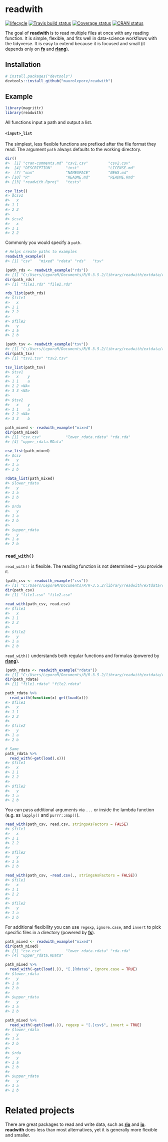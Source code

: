 
<!-- README.md is generated from README.Rmd. Please edit that file -->

# readwith

[![lifecycle](https://img.shields.io/badge/lifecycle-experimental-orange.svg)](https://www.tidyverse.org/lifecycle/#experimental)
[![Travis build
status](https://travis-ci.org/maurolepore/readwith.svg?branch=master)](https://travis-ci.org/maurolepore/readwith)
[![Coverage
status](https://coveralls.io/repos/github/maurolepore/readwith/badge.svg)](https://coveralls.io/r/maurolepore/readwith?branch=master)
[![CRAN
status](https://www.r-pkg.org/badges/version/readwith)](https://cran.r-project.org/package=readwith)

The goal of **readwith** is to read multiple files at once with any
reading function. It is simple, flexible, and fits well in data-science
workflows with the tidyverse. It is easy to extend because it is focused
and small (it depends only on [**fs**](https://fs.r-lib.org/) and
[**rlang**](https://rlang.r-lib.org/)).

## Installation

``` r
# install.packages("devtools")
devtools::install_github("maurolepore/readwith")
```

## Example

``` r
library(magrittr)
library(readwith)
```

All functions input a path and output a list.

#### `<input>_list`

The simplest, less flexible functions are prefixed after the file format
they read. The argument `path` always defaults to the working directory.

``` r
dir()
#>  [1] "cran-comments.md" "csv1.csv"         "csv2.csv"        
#>  [4] "DESCRIPTION"      "inst"             "LICENSE.md"      
#>  [7] "man"              "NAMESPACE"        "NEWS.md"         
#> [10] "R"                "README.md"        "README.Rmd"      
#> [13] "readwith.Rproj"   "tests"

csv_list()
#> $csv1
#>   x
#> 1 1
#> 2 2
#> 
#> $csv2
#>   x
#> 1 1
#> 2 2
```

Commonly you would specify a `path`.

``` r
# Helps create paths to examples
readwith_example()
#> [1] "csv"   "mixed" "rdata" "rds"   "tsv"

(path_rds <- readwith_example("rds"))
#> [1] "C:/Users/LeporeM/Documents/R/R-3.5.2/library/readwith/extdata/rds"
dir(path_rds)
#> [1] "file1.rds" "file2.rds"

rds_list(path_rds)
#> $file1
#>   x
#> 1 1
#> 2 2
#> 
#> $file2
#>   y
#> 1 a
#> 2 b

(path_tsv <- readwith_example("tsv"))
#> [1] "C:/Users/LeporeM/Documents/R/R-3.5.2/library/readwith/extdata/tsv"
dir(path_tsv)
#> [1] "tsv1.tsv" "tsv2.tsv"

tsv_list(path_tsv)
#> $tsv1
#>   x    y
#> 1 1    a
#> 2 2 <NA>
#> 3 3 <NA>
#> 
#> $tsv2
#>   x    y
#> 1 1    a
#> 2 2 <NA>
#> 3 3    b

path_mixed <- readwith_example("mixed")
dir(path_mixed)
#> [1] "csv.csv"           "lower_rdata.rdata" "rda.rda"          
#> [4] "upper_rdata.RData"

csv_list(path_mixed)
#> $csv
#>   y
#> 1 a
#> 2 b

rdata_list(path_mixed)
#> $lower_rdata
#>   y
#> 1 a
#> 2 b
#> 
#> $rda
#>   y
#> 1 a
#> 2 b
#> 
#> $upper_rdata
#>   y
#> 1 a
#> 2 b
```

### `read_with()`

`read_with()` is flexible. The reading function is not determined – you
provide it.

``` r
(path_csv <- readwith_example("csv"))
#> [1] "C:/Users/LeporeM/Documents/R/R-3.5.2/library/readwith/extdata/csv"
dir(path_csv)
#> [1] "file1.csv" "file2.csv"

read_with(path_csv, read.csv)
#> $file1
#>   x
#> 1 1
#> 2 2
#> 
#> $file2
#>   y
#> 1 a
#> 2 b
```

`read_with()` understands both regular functions and formulas (powered
by [**rlang**](https://rlang.r-lib.org/)).

``` r
(path_rdata <- readwith_example("rdata"))
#> [1] "C:/Users/LeporeM/Documents/R/R-3.5.2/library/readwith/extdata/rdata"
dir(path_rdata)
#> [1] "file1.rdata" "file2.rdata"

path_rdata %>% 
  read_with(function(x) get(load(x)))
#> $file1
#>   x
#> 1 1
#> 2 2
#> 
#> $file2
#>   y
#> 1 a
#> 2 b

# Same
path_rdata %>% 
  read_with(~get(load(.x)))
#> $file1
#>   x
#> 1 1
#> 2 2
#> 
#> $file2
#>   y
#> 1 a
#> 2 b
```

You can pass additional arguments via `...` or inside the lambda
function (e.g. as `lapply()` and `purrr::map()`).

``` r
read_with(path_csv, read.csv, stringsAsFactors = FALSE)
#> $file1
#>   x
#> 1 1
#> 2 2
#> 
#> $file2
#>   y
#> 1 a
#> 2 b

read_with(path_csv, ~read.csv(., stringsAsFactors = FALSE))
#> $file1
#>   x
#> 1 1
#> 2 2
#> 
#> $file2
#>   y
#> 1 a
#> 2 b
```

For additional flexibility you can use `regexp`, `ignore.case`, and
`invert` to pick specific files in a directory (powered by
[**fs**](https://fs.r-lib.org/)).

``` r
path_mixed <- readwith_example("mixed")
dir(path_mixed)
#> [1] "csv.csv"           "lower_rdata.rdata" "rda.rda"          
#> [4] "upper_rdata.RData"

path_mixed %>% 
  read_with(~get(load(.)), "[.]Rdata$", ignore.case = TRUE)
#> $lower_rdata
#>   y
#> 1 a
#> 2 b
#> 
#> $upper_rdata
#>   y
#> 1 a
#> 2 b

path_mixed %>% 
  read_with(~get(load(.)), regexp = "[.]csv$", invert = TRUE)
#> $lower_rdata
#>   y
#> 1 a
#> 2 b
#> 
#> $rda
#>   y
#> 1 a
#> 2 b
#> 
#> $upper_rdata
#>   y
#> 1 a
#> 2 b
```

# Related projects

There are great packages to read and write data, such as
[**rio**](https://CRAN.R-project.org/package=rio) and
[**io**](https://CRAN.R-project.org/package=io). **readwith** does less
than most alternatives, yet it is generally more flexible and smaller.
